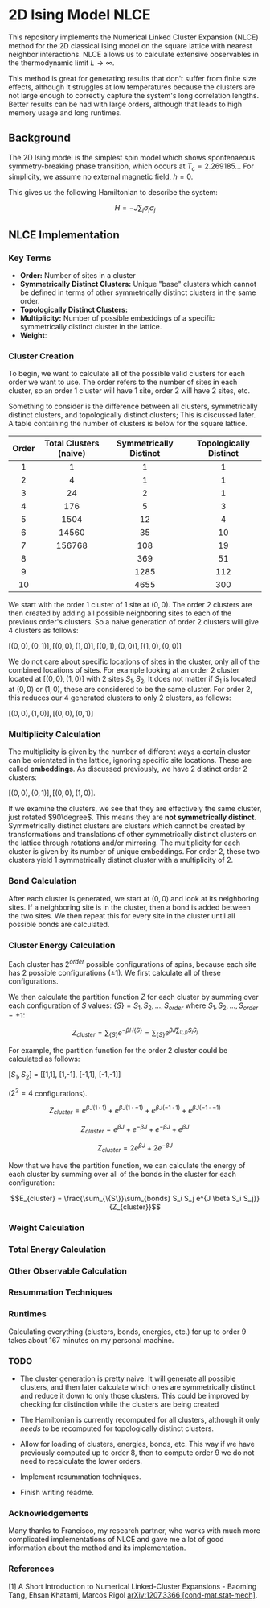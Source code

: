 # 2D Ising Model NLCE

This repository implements the Numerical Linked Cluster Expansion (NLCE) method for the 2D classical Ising model on the square lattice with nearest neighbor interactions. NLCE allows us to calculate extensive observables in the thermodynamic limit $L \rightarrow \infty$. 

This method is great for generating results that don't suffer from finite size effects, although it struggles at low temperatures because the clusters are not large enough to correctly capture the system's long correlation lengths. Better results can be had with large orders, although that leads to high memory usage and long runtimes.

## Background

The 2D Ising model is the simplest spin model which shows spontenaeous symmetry-breaking phase transition, which occurs at $T_c = 2.269185...$
For simplicity, we assume no external magnetic field, $h=0$.

This gives us the following Hamiltonian to describe the system:

```math
H = -J \sum_i\sigma_i\sigma_j
```

## NLCE Implementation

### Key Terms

- **Order:** Number of sites in a cluster
- **Symmetrically Distinct Clusters:** Unique "base" clusters which cannot be defined in terms of other symmetrically distinct clusters in the same order.
- **Topologically Distinct Clusters:**
- **Multiplicity:** Number of possible embeddings of a specific symmetrically distinct cluster in the lattice.
- **Weight**:

### Cluster Creation

To begin, we want to calculate all of the possible valid clusters for each order we want to use. The order refers to the number of sites in each cluster, so an order 1 cluster will have 1 site, order 2 will have 2 sites, etc.

Something to consider is the difference between all clusters, symmetrically distinct clusters, and topologically distinct clusters; This is discussed later. A table containing the number of clusters is below for the square lattice. 

| Order | Total Clusters (naive) | Symmetrically Distinct | Topologically Distinct |
| :---: | :---: | :---: | :---: |
| 1 | 1 | 1 | 1 |
| 2 | 4 | 1 | 1 |
| 3 | 24 | 2 | 1 |
| 4 | 176 | 5 | 3 |
| 5 | 1504 | 12 | 4 |
| 6 | 14560 | 35 | 10 |
| 7 | 156768 | 108 | 19 |
| 8 | | 369 | 51 |
| 9 | | 1285 | 112 |
| 10 | | 4655 | 300 |

We start with the order 1 cluster of 1 site at $(0,0)$. The order 2 clusters are then created by adding all possible neighboring sites to each of the previous order's clusters. So a naive generation of order 2 clusters will give 4 clusters as follows:

$[(0,0), (0,1)], [(0,0), (1,0)], [(0,1),(0,0)], [(1,0),(0,0)]$

We do not care about specific locations of sites in the cluster, only all of the combined locations of sites. For example looking at an order 2 cluster located at $[(0,0), (1,0)]$ with 2 sites $S_1, S_2$, It does not matter if $S_1$ is located at $(0,0)$ or $(1,0)$, these are considered to be the same cluster. For order 2, this reduces our 4 generated clusters to only 2 clusters, as follows:

$[(0,0), (1,0)], [(0,0), (0,1)]$

### Multiplicity Calculation

The multiplicity is given by the number of different ways a certain cluster can be orientated in the lattice, ignoring specific site locations. These are called **embeddings**. As discussed previously, we have 2 distinct order 2 clusters:

$[(0,0), (0,1)], [(0,0), (1,0)]$.

If we examine the clusters, we see that they are effectively the same cluster, just rotated $90\degree$. This means they are **not symmetrically distinct**. Symmetrically distinct clusters are clusters which cannot be created by transformations and translations of other symmetrically distinct clusters on the lattice through rotations and/or mirroring. The multiplicity for each cluster is given by its number of unique embeddings. For order 2, these two clusters yield 1 symmetrically distinct cluster with a multiplicity of 2.

### Bond Calculation

After each cluster is generated, we start at $(0,0)$ and look at its neighboring sites. If a neighboring site is in the cluster, then a bond is added between the two sites. We then repeat this for every site in the cluster until all possible bonds are calculated.

### Cluster Energy Calculation

Each cluster has $2^{order}$ possible configurations of spins, because each site has 2 possible configurations ($\pm 1$). We first calculate all of these configurations.

We then calculate the partition function $Z$ for each cluster by summing over each configuration of $S$ values: $\{S\} = S_1, S_2, ..., S_{order}$ where $S_1, S_2, ... , S_{order} = \pm 1$:

```math
Z_{cluster} = \sum_{\{S\}} e^{-\beta H \{S\}} = \sum_{\{S\}}e^{\beta J \sum_{\langle i, j \rangle} S_i S_j}
```

For example, the partition function for the order 2 cluster could be calculated as follows:

[$S_1,S_2$] =
[[1,1],
[1,-1],
[-1,1],
[-1,-1]] 

($2^2 = 4$ configurations).

```math
Z_{cluster} = e^{\beta J (1 \cdot 1)} + e^{\beta J (1 \cdot -1)} + e^{\beta J (-1 \cdot 1)} + e^{\beta J (-1 \cdot -1)} 
```

```math
Z_{cluster} = e^{\beta J} + e^{-\beta J} + e^{-\beta J} + e^{\beta J} 
```

```math
Z_{cluster} = 2e^{\beta J} + 2e^{-\beta J}
```

Now that we have the partition function, we can calculate the energy of each cluster by summing over all of the bonds in the cluster for each configuration:

```math
E_{cluster} = \frac{\sum_{\{S\}}\sum_{bonds} S_i S_j e^{J \beta S_i S_j}}{Z_{cluster}}
```

### Weight Calculation

### Total Energy Calculation

### Other Observable Calculation

### Resummation Techniques

### Runtimes

Calculating everything (clusters, bonds, energies, etc.) for up to order 9 takes about 167 minutes on my personal machine.

### TODO

- The cluster generation is pretty naive. It will generate all possible clusters, and then later calculate which ones are symmetrically distinct and reduce it down to only those clusters. This could be improved by checking for distinction while the clusters are being created

- The Hamiltonian is currently recomputed for all clusters, although it only *needs* to be recomputed for topologically distinct clusters.

- Allow for loading of clusters, energies, bonds, etc. This way if we have previously computed up to order 8, then to compute order 9 we do not need to recalculate the lower orders.

- Implement resummation techniques.

- Finish writing readme.

### Acknowledgements

Many thanks to Francisco, my research partner, who works with much more complicated implementations of NLCE and gave me a lot of good information about the method and its implementation.

### References

[1] A Short Introduction to Numerical Linked-Cluster Expansions - Baoming Tang, Ehsan Khatami, Marcos Rigol
[arXiv:1207.3366 [cond-mat.stat-mech]](https://arxiv.org/abs/1207.3366).